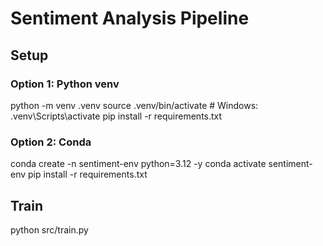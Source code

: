 # Sentiment Analysis Pipeline


## Setup

### Option 1: Python venv
python -m venv .venv
source .venv/bin/activate  # Windows: .venv\Scripts\activate
pip install -r requirements.txt

### Option 2: Conda
conda create -n sentiment-env python=3.12 -y
conda activate sentiment-env
pip install -r requirements.txt

## Train
python src/train.py
